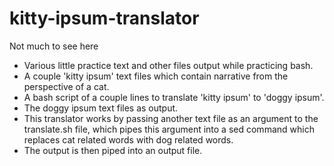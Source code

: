 # kitty-ipsum-translator
Not much to see here
- Various little practice text and other files output while practicing bash.
- A couple 'kitty ipsum' text files which contain narrative from the perspective of a cat.
- A bash script of a couple lines to translate 'kitty ipsum' to 'doggy ipsum'.
- The doggy ipsum text files as output.
- This translator works by passing another text file as an argument to the translate.sh file, which pipes this argument into a sed command which replaces cat related words with dog related words. 
- The output is then piped into an output file. 